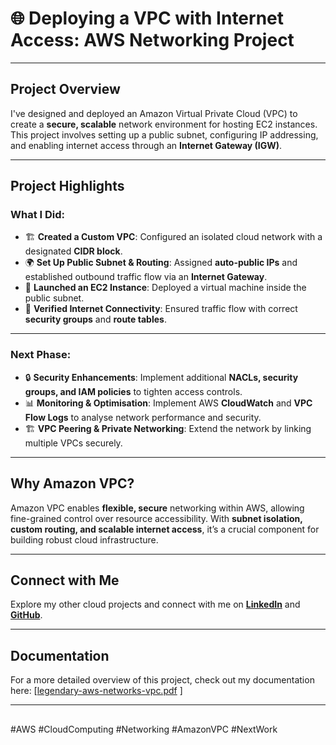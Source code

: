 # 🌐 Deploying a VPC with Internet Access: AWS Networking Project

---

## Project Overview  
I've designed and deployed an Amazon Virtual Private Cloud (VPC) to create a **secure, scalable** network environment for hosting EC2 instances. This project involves setting up a public subnet, configuring IP addressing, and enabling internet access through an **Internet Gateway (IGW)**.

---

## Project Highlights  
### What I Did:  
- 🏗 **Created a Custom VPC**: Configured an isolated cloud network with a designated **CIDR block**.  
- 🌍 **Set Up Public Subnet & Routing**: Assigned **auto-public IPs** and established outbound traffic flow via an **Internet Gateway**.  
- 🔗 **Launched an EC2 Instance**: Deployed a virtual machine inside the public subnet.
- 🚀 **Verified Internet Connectivity**: Ensured traffic flow with correct **security groups** and **route tables**.

---

### Next Phase:  
- 🔒 **Security Enhancements**: Implement additional **NACLs, security groups, and IAM policies** to tighten access controls.  
- 📊 **Monitoring & Optimisation**: Implement AWS **CloudWatch** and **VPC Flow Logs** to analyse network performance and security.  
- 🏗 **VPC Peering & Private Networking**: Extend the network by linking multiple VPCs securely.  

---

## Why Amazon VPC?  
Amazon VPC enables **flexible, secure** networking within AWS, allowing fine-grained control over resource accessibility. With **subnet isolation, custom routing, and scalable internet access**, it’s a crucial component for building robust cloud infrastructure.  

---

## Connect with Me  
Explore my other cloud projects and connect with me on **[LinkedIn](https://www.linkedin.com/in/james-phillips-028141308/)** and **[GitHub](https://github.com/Jphilp4)**.  

---

## Documentation  
For a more detailed overview of this project, check out my documentation here: [[legendary-aws-networks-vpc.pdf](https://github.com/user-attachments/files/19323073/legendary-aws-networks-vpc.pdf)
]  

---

##  
#AWS #CloudComputing #Networking #AmazonVPC #NextWork
